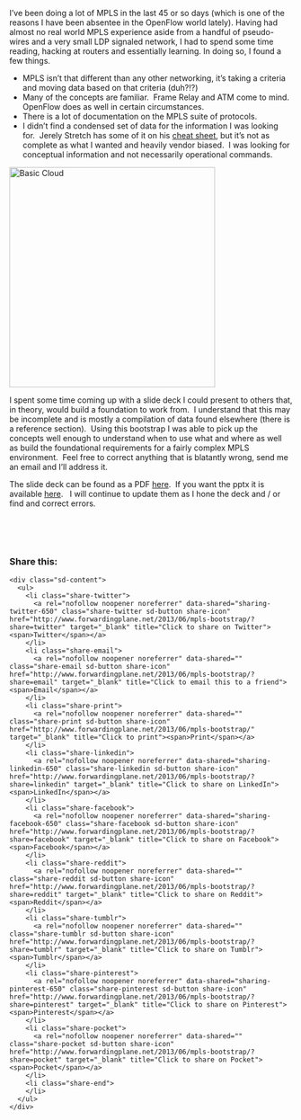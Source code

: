 I&#8217;ve been doing a lot of MPLS in the last 45 or so days (which is one of the reasons I have been absentee in the OpenFlow world lately). Having had almost no real world MPLS experience aside from a handful of pseudo-wires and a very small LDP signaled network, I had to spend some time reading, hacking at routers and essentially learning. In doing so, I found a few things.

  * MPLS isn&#8217;t that different than any other networking, it&#8217;s taking a criteria and moving data based on that criteria (duh?!?)
  * Many of the concepts are familiar.  Frame Relay and ATM come to mind.  OpenFlow does as well in certain circumstances.
  * There is a lot of documentation on the MPLS suite of protocols.
  * I didn&#8217;t find a condensed set of data for the information I was looking for.  Jerely Stretch has some of it on his <a href="http://media.packetlife.net/media/library/18/Frame_Mode_MPLS.pdf" target="_blank">cheat sheet</a>, but it&#8217;s not as complete as what I wanted and heavily vendor biased.  I was looking for conceptual information and not necessarily operational commands.

[<img class="alignright size-full wp-image-670" alt="Basic Cloud" src="http://www.forwardingplane.net/wp-content/uploads/2013/06/Basic-Cloud.jpg" width="366" height="392" srcset="http://www.forwardingplane.net/wp-content/uploads/2013/06/Basic-Cloud.jpg 533w, http://www.forwardingplane.net/wp-content/uploads/2013/06/Basic-Cloud-280x300.jpg 280w" sizes="(max-width: 366px) 100vw, 366px" />](http://www.forwardingplane.net/wp-content/uploads/2013/06/Basic-Cloud.jpg)

I spent some time coming up with a slide deck I could present to others that, in theory, would build a foundation to work from.  I understand that this may be incomplete and is mostly a compilation of data found elsewhere (there is a reference section).  Using this bootstrap I was able to pick up the concepts well enough to understand when to use what and where as well as build the foundational requirements for a fairly complex MPLS environment.  Feel free to correct anything that is blatantly wrong, send me an email and I&#8217;ll address it.

The slide deck can be found as a PDF <a href="http://www.forwardingplane.net/wp-content/uploads/2013/07/MPLS-101.pdf" target="_blank">here</a>.  If you want the pptx it is available <a href="http://www.forwardingplane.net/wp-content/uploads/2013/07/MPLS-101.pptx" target="_blank">here</a>.   I will continue to update them as I hone the deck and / or find and correct errors.

&nbsp;

&nbsp;

<div class="sharedaddy sd-sharing-enabled">
  <div class="robots-nocontent sd-block sd-social sd-social-icon-text sd-sharing">
    <h3 class="sd-title">
      Share this:
    </h3>
    
    <div class="sd-content">
      <ul>
        <li class="share-twitter">
          <a rel="nofollow noopener noreferrer" data-shared="sharing-twitter-650" class="share-twitter sd-button share-icon" href="http://www.forwardingplane.net/2013/06/mpls-bootstrap/?share=twitter" target="_blank" title="Click to share on Twitter"><span>Twitter</span></a>
        </li>
        <li class="share-email">
          <a rel="nofollow noopener noreferrer" data-shared="" class="share-email sd-button share-icon" href="http://www.forwardingplane.net/2013/06/mpls-bootstrap/?share=email" target="_blank" title="Click to email this to a friend"><span>Email</span></a>
        </li>
        <li class="share-print">
          <a rel="nofollow noopener noreferrer" data-shared="" class="share-print sd-button share-icon" href="http://www.forwardingplane.net/2013/06/mpls-bootstrap/" target="_blank" title="Click to print"><span>Print</span></a>
        </li>
        <li class="share-linkedin">
          <a rel="nofollow noopener noreferrer" data-shared="sharing-linkedin-650" class="share-linkedin sd-button share-icon" href="http://www.forwardingplane.net/2013/06/mpls-bootstrap/?share=linkedin" target="_blank" title="Click to share on LinkedIn"><span>LinkedIn</span></a>
        </li>
        <li class="share-facebook">
          <a rel="nofollow noopener noreferrer" data-shared="sharing-facebook-650" class="share-facebook sd-button share-icon" href="http://www.forwardingplane.net/2013/06/mpls-bootstrap/?share=facebook" target="_blank" title="Click to share on Facebook"><span>Facebook</span></a>
        </li>
        <li class="share-reddit">
          <a rel="nofollow noopener noreferrer" data-shared="" class="share-reddit sd-button share-icon" href="http://www.forwardingplane.net/2013/06/mpls-bootstrap/?share=reddit" target="_blank" title="Click to share on Reddit"><span>Reddit</span></a>
        </li>
        <li class="share-tumblr">
          <a rel="nofollow noopener noreferrer" data-shared="" class="share-tumblr sd-button share-icon" href="http://www.forwardingplane.net/2013/06/mpls-bootstrap/?share=tumblr" target="_blank" title="Click to share on Tumblr"><span>Tumblr</span></a>
        </li>
        <li class="share-pinterest">
          <a rel="nofollow noopener noreferrer" data-shared="sharing-pinterest-650" class="share-pinterest sd-button share-icon" href="http://www.forwardingplane.net/2013/06/mpls-bootstrap/?share=pinterest" target="_blank" title="Click to share on Pinterest"><span>Pinterest</span></a>
        </li>
        <li class="share-pocket">
          <a rel="nofollow noopener noreferrer" data-shared="" class="share-pocket sd-button share-icon" href="http://www.forwardingplane.net/2013/06/mpls-bootstrap/?share=pocket" target="_blank" title="Click to share on Pocket"><span>Pocket</span></a>
        </li>
        <li class="share-end">
        </li>
      </ul>
    </div>
  </div>
</div>